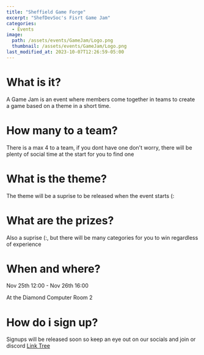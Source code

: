 ```yaml
---
title: "Sheffield Game Forge"
excerpt: "ShefDevSoc's Fisrt Game Jam"
categories:
  - Events
image: 
  path: /assets/events/GameJam/Logo.png
  thumbnail: /assets/events/GameJam/Logo.png
last_modified_at: 2023-10-07T12:26:59-05:00
---
```


# What is it?
A Game Jam is an event where members come together in teams to create a game based on a theme in a short time.

# How many to a team?
There is a max 4 to a team, if you dont have one don't worry, there will be plenty of social time at the start for you to find one

# What is the theme?
The theme will be a suprise to be released when the event starts (:

# What are the prizes?
Also a suprise (:, but there will be many categories for you to win regardless of experience

# When and where?
Nov 25th 12:00 - Nov 26th 16:00

At the Diamond Computer Room 2

# How do i sign up?
Signups will be released soon so keep an eye out on our socials and join or discord
[Link Tree](https://shefgamedevsoc.github.io/tree)